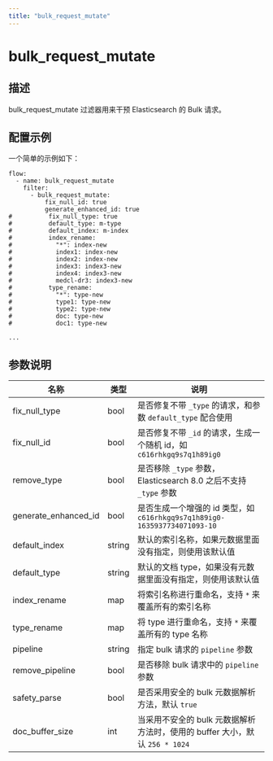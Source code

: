 ```yaml
---
title: "bulk_request_mutate"
---
```


# bulk_request_mutate

## 描述

bulk_request_mutate 过滤器用来干预 Elasticsearch 的 Bulk 请求。

## 配置示例

一个简单的示例如下：

```
flow:
  - name: bulk_request_mutate
    filter:
      - bulk_request_mutate:
          fix_null_id: true
          generate_enhanced_id: true
#          fix_null_type: true
#          default_type: m-type
#          default_index: m-index
#          index_rename:
#            "*": index-new
#            index1: index-new
#            index2: index-new
#            index3: index3-new
#            index4: index3-new
#            medcl-dr3: index3-new
#          type_rename:
#            "*": type-new
#            type1: type-new
#            type2: type-new
#            doc: type-new
#            doc1: type-new

...
```

## 参数说明

| 名称                 | 类型   | 说明                                                                        |
| -------------------- | ------ | --------------------------------------------------------------------------- |
| fix_null_type        | bool   | 是否修复不带 `_type` 的请求，和参数 `default_type` 配合使用                 |
| fix_null_id          | bool   | 是否修复不带 `_id` 的请求，生成一个随机 id，如 `c616rhkgq9s7q1h89ig0`       |
| remove_type          | bool   | 是否移除 `_type` 参数，Elasticsearch 8.0 之后不支持 `_type` 参数            |
| generate_enhanced_id | bool   | 是否生成一个增强的 id 类型，如 `c616rhkgq9s7q1h89ig0-1635937734071093-10`   |
| default_index        | string | 默认的索引名称，如果元数据里面没有指定，则使用该默认值                      |
| default_type         | string | 默认的文档 type，如果没有元数据里面没有指定，则使用该默认值                 |
| index_rename         | map    | 将索引名称进行重命名，支持 `*` 来覆盖所有的索引名称                         |
| type_rename          | map    | 将 type 进行重命名，支持 `*` 来覆盖所有的 type 名称                         |
| pipeline             | string | 指定 bulk 请求的 `pipeline` 参数                                            |
| remove_pipeline      | bool   | 是否移除 bulk 请求中的 `pipeline` 参数                                      |
| safety_parse         | bool   | 是否采用安全的 bulk 元数据解析方法，默认 `true`                             |
| doc_buffer_size      | int    | 当采用不安全的 bulk 元数据解析方法时，使用的 buffer 大小，默认 `256 * 1024` |
